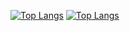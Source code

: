 [![Top Langs](https://github-readme-stats.vercel.app/api/top-langs/?username=YungBricoCoop&layout=compact)](https://github.com/anuraghazra/github-readme-stats)
[![Top Langs](https://github-readme-stats.vercel.app/api/top-langs/?username=YungBricoCoop&langs_count=8)](https://github.com/anuraghazra/github-readme-stats)
